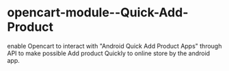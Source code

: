 # opencart-module--Quick-Add-Product
enable Opencart to interact with "Android Quick Add Product Apps" through API to make possible Add product Quickly to online store by the android app.
